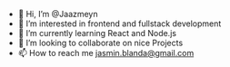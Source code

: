 - 👋 Hi, I’m @Jaazmeyn
- 👀 I’m interested in frontend and fullstack development
- 🌱 I’m currently learning React and Node.js
- 💞️ I’m looking to collaborate on nice Projects
- 📫 How to reach me jasmin.blanda@gmail.com

<!---
Jaazmeyn/Jaazmeyn is a ✨ special ✨ repository because its `README.md` (this file) appears on your GitHub profile.
You can click the Preview link to take a look at your changes.
--->

